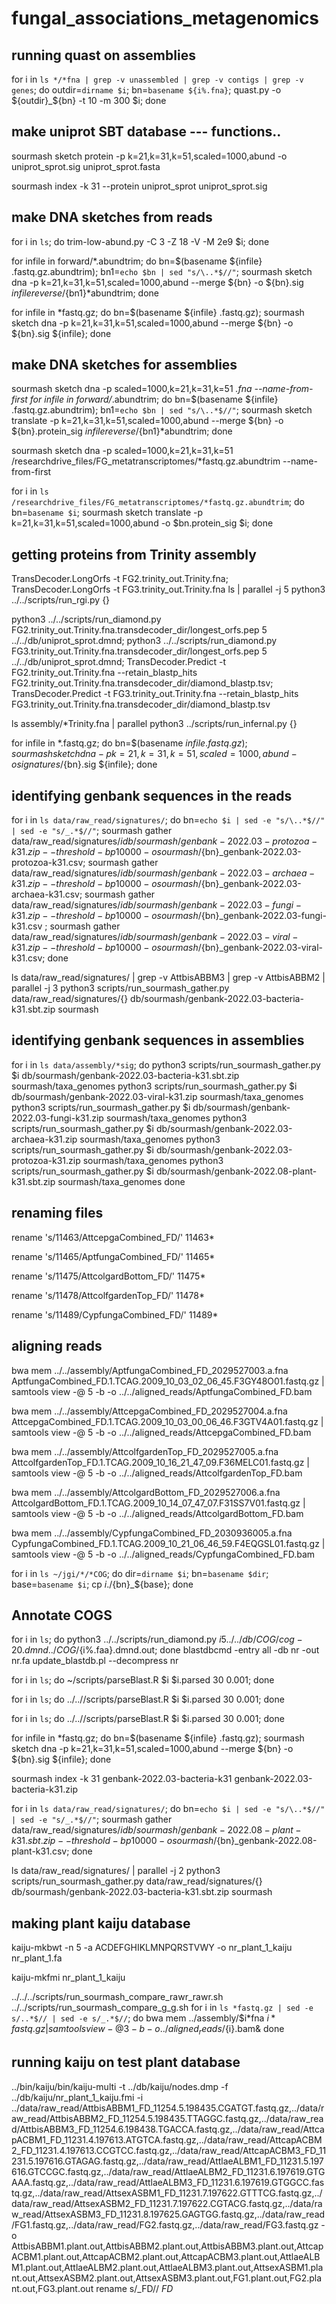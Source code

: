 # fungal_associations_metagenomics


## running quast on assemblies

for i in `ls */*fna | grep -v unassembled | grep -v contigs | grep -v genes`; do outdir=`dirname $i`;  bn=`basename ${i%.fna}`; quast.py -o ${outdir}_${bn} -t 10 -m 300 $i; done

## make uniprot SBT database --- functions.. 

sourmash sketch protein -p k=21,k=31,k=51,scaled=1000,abund -o uniprot_sprot.sig uniprot_sprot.fasta 

sourmash index -k 31 --protein uniprot_sprot uniprot_sprot.sig




## make DNA sketches from reads
for i in `ls`; do trim-low-abund.py -C 3 -Z 18 -V -M 2e9 $i; done

for infile in forward/*.abundtrim; do bn=$(basename ${infile} .fastq.gz.abundtrim); bn1=`echo $bn | sed "s/\..*$//"`; sourmash sketch dna -p k=21,k=31,k=51,scaled=1000,abund --merge ${bn} -o ${bn}.sig ${infile} reverse/${bn1}*abundtrim; done


for infile in *fastq.gz; do bn=$(basename ${infile} .fastq.gz); sourmash sketch dna -p k=21,k=31,k=51,scaled=1000,abund --merge ${bn} -o ${bn}.sig ${infile}; done


## make DNA sketches for assemblies
sourmash sketch dna -p scaled=1000,k=21,k=31,k=51 *.fna --name-from-first
for infile in forward/*.abundtrim; do bn=$(basename ${infile} .fastq.gz.abundtrim); bn1=`echo $bn | sed "s/\..*$//"`; sourmash sketch translate -p k=21,k=31,k=51,scaled=1000,abund --merge ${bn} -o ${bn}.protein_sig ${infile} reverse/${bn1}*abundtrim; done

sourmash sketch dna -p scaled=1000,k=21,k=31,k=51 /researchdrive_files/FG_metatranscriptomes/*fastq.gz.abundtrim --name-from-first

for i in `ls /researchdrive_files/FG_metatranscriptomes/*fastq.gz.abundtrim`; do bn=`basename $i`; sourmash sketch translate -p k=21,k=31,k=51,scaled=1000,abund -o $bn.protein_sig $i; done

## getting proteins from Trinity assembly
TransDecoder.LongOrfs -t FG2.trinity_out.Trinity.fna; TransDecoder.LongOrfs -t FG3.trinity_out.Trinity.fna
ls | parallel -j 5 python3 ../../scripts/run_rgi.py {}

python3 ../../scripts/run_diamond.py FG2.trinity_out.Trinity.fna.transdecoder_dir/longest_orfs.pep 5 ../../db/uniprot_sprot.dmnd; python3 ../../scripts/run_diamond.py FG3.trinity_out.Trinity.fna.transdecoder_dir/longest_orfs.pep 5 ../../db/uniprot_sprot.dmnd;
TransDecoder.Predict -t FG2.trinity_out.Trinity.fna --retain_blastp_hits FG2.trinity_out.Trinity.fna.transdecoder_dir/diamond_blastp.tsv; TransDecoder.Predict -t FG3.trinity_out.Trinity.fna --retain_blastp_hits FG3.trinity_out.Trinity.fna.transdecoder_dir/diamond_blastp.tsv

ls assembly/*Trinity.fna | parallel python3 ../scripts/run_infernal.py {}

for infile in *.fastq.gz; do bn=$(basename ${infile} .fastq.gz); sourmash sketch dna -p k=21,k=31,k=51,scaled=1000,abund -o signatures/${bn}.sig ${infile}; done

## identifying genbank sequences in the reads

for i in `ls data/raw_read/signatures/`; 
	do bn=`echo $i | sed -e "s/\..*$//" | sed -e "s/_.*$//"`; 
	sourmash gather data/raw_read/signatures/$i db/sourmash/genbank-2022.03-protozoa-k31.zip --threshold-bp 10000 -o sourmash/${bn}_genbank-2022.03-protozoa-k31.csv; 
	sourmash gather data/raw_read/signatures/$i db/sourmash/genbank-2022.03-archaea-k31.zip --threshold-bp 10000 -o sourmash/${bn}_genbank-2022.03-archaea-k31.csv; 
	sourmash gather data/raw_read/signatures/$i db/sourmash/genbank-2022.03-fungi-k31.zip --threshold-bp 10000 -o sourmash/${bn}_genbank-2022.03-fungi-k31.csv ; 
	sourmash gather data/raw_read/signatures/$i db/sourmash/genbank-2022.03-viral-k31.zip --threshold-bp 10000 -o sourmash/${bn}_genbank-2022.03-viral-k31.csv;
done

ls data/raw_read/signatures/ | grep -v AttbisABBM3 | grep -v AttbisABBM2 | parallel -j 3 python3 scripts/run_sourmash_gather.py data/raw_read/signatures/{} db/sourmash/genbank-2022.03-bacteria-k31.sbt.zip sourmash


## identifying genbank sequences in assemblies 

for i in `ls data/assembly/*sig`; 
	do
	python3 scripts/run_sourmash_gather.py $i db/sourmash/genbank-2022.03-bacteria-k31.sbt.zip sourmash/taxa_genomes
	python3 scripts/run_sourmash_gather.py $i db/sourmash/genbank-2022.03-viral-k31.zip sourmash/taxa_genomes
	python3 scripts/run_sourmash_gather.py $i db/sourmash/genbank-2022.03-fungi-k31.zip sourmash/taxa_genomes
	python3 scripts/run_sourmash_gather.py $i db/sourmash/genbank-2022.03-archaea-k31.zip sourmash/taxa_genomes	
	python3 scripts/run_sourmash_gather.py $i db/sourmash/genbank-2022.03-protozoa-k31.zip sourmash/taxa_genomes
	python3 scripts/run_sourmash_gather.py $i db/sourmash/genbank-2022.08-plant-k31.sbt.zip sourmash/taxa_genomes
done









## renaming files

rename 's/11463/AttcepgaCombined_FD/' 11463*

rename 's/11465/AptfungaCombined_FD/' 11465*

rename 's/11475/AttcolgardBottom_FD/' 11475*

rename 's/11478/AttcolfgardenTop_FD/' 11478*

rename 's/11489/CypfungaCombined_FD/' 11489*

## aligning reads
bwa mem ../../assembly/AptfungaCombined_FD_2029527003.a.fna AptfungaCombined_FD.1.TCAG.2009_10_03_02_06_45.F3GY48O01.fastq.gz | samtools view -@ 5 -b -o ../../aligned_reads/AptfungaCombined_FD.bam

bwa mem ../../assembly/AttcepgaCombined_FD_2029527004.a.fna  AttcepgaCombined_FD.1.TCAG.2009_10_03_00_06_46.F3GTV4A01.fastq.gz | samtools view -@ 5 -b -o ../../aligned_reads/AttcepgaCombined_FD.bam

bwa mem ../../assembly/AttcolfgardenTop_FD_2029527005.a.fna  AttcolfgardenTop_FD.1.TCAG.2009_10_16_21_47_09.F36MELC01.fastq.gz | samtools view 
-@ 5 -b -o ../../aligned_reads/AttcolfgardenTop_FD.bam

bwa mem ../../assembly/AttcolgardBottom_FD_2029527006.a.fna AttcolgardBottom_FD.1.TCAG.2009_10_14_07_47_07.F31SS7V01.fastq.gz | samtools view -@ 5 -b -o ../../aligned_reads/AttcolgardBottom_FD.bam

bwa mem ../../assembly/CypfungaCombined_FD_2030936005.a.fna CypfungaCombined_FD.1.TCAG.2009_10_21_06_46_59.F4EQGSL01.fastq.gz | samtools view -@ 5 -b -o ../../aligned_reads/CypfungaCombined_FD.bam



for i in `ls ~/jgi/*/*COG`; do dir=`dirname $i`; bn=`basename $dir`; base=`basename $i`; cp $i ./${bn}_${base}; done

## Annotate COGS
for i in `ls`; do python3 ../../scripts/run_diamond.py $i 5 ../../db/COG/cog-20.dmnd ../COG/${i%.faa}.dmnd.out; done
blastdbcmd -entry all -db nr -out nr.fa
update_blastdb.pl --decompress nr

for i in `ls`; do ~/scripts/parseBlast.R $i $i.parsed 30 0.001; done

for i in `ls`; do ../..//scripts/parseBlast.R $i $i.parsed 30 0.001; done

for i in `ls`; do ../..//scripts/parseBlast.R $i $i.parsed 30 0.001; done

for infile in *fastq.gz; do bn=$(basename ${infile} .fastq.gz); sourmash sketch dna -p k=21,k=31,k=51,scaled=1000,abund --merge ${bn} -o ${bn}.sig ${infile}; done

sourmash index -k 31 genbank-2022.03-bacteria-k31 genbank-2022.03-bacteria-k31.zip

for i in `ls data/raw_read/signatures/`; do bn=`echo $i | sed -e "s/\..*$//" | sed -e "s/_.*$//"`; sourmash gather data/raw_read/signatures/$i db/sourmash/genbank-2022.08-plant-k31.sbt.zip --threshold-bp 10000 -o sourmash/${bn}_genbank-2022.08-plant-k31.csv; done

ls data/raw_read/signatures/ | parallel -j 2 python3 scripts/run_sourmash_gather.py data/raw_read/signatures/{} db/sourmash/genbank-2022.03-bacteria-k31.sbt.zip sourmash


## making plant kaiju database 

kaiju-mkbwt -n 5 -a ACDEFGHIKLMNPQRSTVWY -o nr_plant_1_kaiju nr_plant_1.fa

kaiju-mkfmi nr_plant_1_kaiju






../../../scripts/run_sourmash_compare_rawr_rawr.sh
../../scripts/run_sourmash_compare_g_g.sh
for i in `ls *fastq.gz | sed -e s/..*$// | sed -e s/_.*$//`; do bwa mem ../assembly/$i*fna $i*fastq.gz | samtools view -@ 3 -b -o ../aligned_reads/${i}.bam& done





## running kaiju on test plant database
../bin/kaiju/bin/kaiju-multi -t ../db/kaiju/nodes.dmp -f ../db/kaiju/nr_plant_1_kaiju.fmi  -i ../data/raw_read/AttbisABBM1_FD_11254.5.198435.CGATGT.fastq.gz,../data/raw_read/AttbisABBM2_FD_11254.5.198435.TTAGGC.fastq.gz,../data/raw_read/AttbisABBM3_FD_11254.6.198438.TGACCA.fastq.gz,../data/raw_read/AttcapACBM1_FD_11231.4.197613.ATGTCA.fastq.gz,../data/raw_read/AttcapACBM2_FD_11231.4.197613.CCGTCC.fastq.gz,../data/raw_read/AttcapACBM3_FD_11231.5.197616.GTAGAG.fastq.gz,../data/raw_read/AttlaeALBM1_FD_11231.5.197616.GTCCGC.fastq.gz,../data/raw_read/AttlaeALBM2_FD_11231.6.197619.GTGAAA.fastq.gz,../data/raw_read/AttlaeALBM3_FD_11231.6.197619.GTGGCC.fastq.gz,../data/raw_read/AttsexASBM1_FD_11231.7.197622.GTTTCG.fastq.gz,../data/raw_read/AttsexASBM2_FD_11231.7.197622.CGTACG.fastq.gz,../data/raw_read/AttsexASBM3_FD_11231.8.197625.GAGTGG.fastq.gz,../data/raw_read/FG1.fastq.gz,../data/raw_read/FG2.fastq.gz,../data/raw_read/FG3.fastq.gz -o AttbisABBM1.plant.out,AttbisABBM2.plant.out,AttbisABBM3.plant.out,AttcapACBM1.plant.out,AttcapACBM2.plant.out,AttcapACBM3.plant.out,AttlaeALBM1.plant.out,AttlaeALBM2.plant.out,AttlaeALBM3.plant.out,AttsexASBM1.plant.out,AttsexASBM2.plant.out,AttsexASBM3.plant.out,FG1.plant.out,FG2.plant.out,FG3.plant.out
rename s/_FD// *FD*

